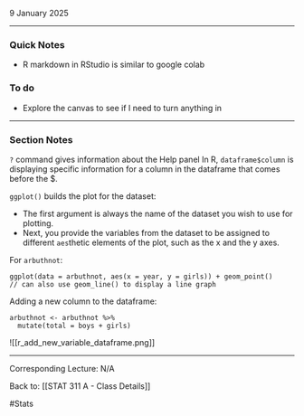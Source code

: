 9 January 2025

---
### Quick Notes
- R markdown in RStudio is similar to google colab

### To do
- Explore the canvas to see if I need to turn anything in

---
### Section Notes

`?` command gives information about the Help panel
In R, `dataframe$column` is displaying specific information for a column in the dataframe that comes before the $. 

`ggplot()` builds the plot for the dataset: 
- The first argument is always the name of the dataset you wish to use for plotting.
- Next, you provide the variables from the dataset to be assigned to different `aes`thetic elements of the plot, such as the x and the y axes.

For `arbuthnot`:

```
ggplot(data = arbuthnot, aes(x = year, y = girls)) + geom_point()
// can also use geom_line() to display a line graph
```

Adding a new column to the dataframe:
```
arbuthnot <- arbuthnot %>%
  mutate(total = boys + girls)
```

![[r_add_new_variable_dataframe.png]]


---
Corresponding Lecture: N/A

Back to: [[STAT 311 A - Class Details]]

#Stats 
